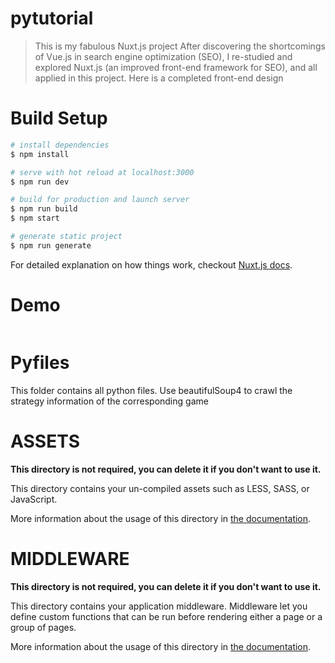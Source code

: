 # pytutorial

> This is my fabulous Nuxt.js project
> After discovering the shortcomings of Vue.js in search engine optimization (SEO), I re-studied and explored Nuxt.js (an improved front-end framework for SEO), and all applied in this project.
> Here is a completed front-end design

# Build Setup

``` bash
# install dependencies
$ npm install

# serve with hot reload at localhost:3000
$ npm run dev

# build for production and launch server
$ npm run build
$ npm start

# generate static project
$ npm run generate
```

For detailed explanation on how things work, checkout [Nuxt.js docs](https://nuxtjs.org).

# Demo
<img alt="" src="./static/game_demo.mov">

# Pyfiles
This folder contains all python files. Use beautifulSoup4 to crawl the strategy information of the corresponding game

# ASSETS

**This directory is not required, you can delete it if you don't want to use it.**

This directory contains your un-compiled assets such as LESS, SASS, or JavaScript.

More information about the usage of this directory in [the documentation](https://nuxtjs.org/guide/assets#webpacked).

# MIDDLEWARE

**This directory is not required, you can delete it if you don't want to use it.**

This directory contains your application middleware.
Middleware let you define custom functions that can be run before rendering either a page or a group of pages.

More information about the usage of this directory in [the documentation](https://nuxtjs.org/guide/routing#middleware).
